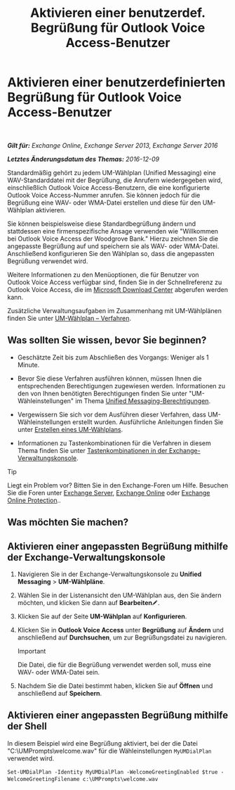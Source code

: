 ﻿---
title: 'Aktivieren einer benutzerdef. Begrüßung für Outlook Voice Access-Benutzer'
TOCTitle: Aktivieren einer benutzerdefinierten Begrüßung für Outlook Voice Access-Benutzer
ms:assetid: abd418ec-2c65-4720-859d-c11a2698dc06
ms:mtpsurl: https://technet.microsoft.com/de-de/library/Bb124125(v=EXCHG.150)
ms:contentKeyID: 50554891
ms.date: 04/24/2018
mtps_version: v=EXCHG.150
ms.translationtype: HT
---

# Aktivieren einer benutzerdefinierten Begrüßung für Outlook Voice Access-Benutzer

 

_**Gilt für:** Exchange Online, Exchange Server 2013, Exchange Server 2016_

_**Letztes Änderungsdatum des Themas:** 2016-12-09_

Standardmäßig gehört zu jedem UM-Wählplan (Unified Messaging) eine WAV-Standarddatei mit der Begrüßung, die Anrufern wiedergegeben wird, einschließlich Outlook Voice Access-Benutzern, die eine konfigurierte Outlook Voice Access-Nummer anrufen. Sie können jedoch für die Begrüßung eine WAV- oder WMA-Datei erstellen und diese für den UM-Wählplan aktivieren.

Sie können beispielsweise diese Standardbegrüßung ändern und stattdessen eine firmenspezifische Ansage verwenden wie "Willkommen bei Outlook Voice Access der Woodgrove Bank." Hierzu zeichnen Sie die angepasste Begrüßung auf und speichern sie als WAV- oder WMA-Datei. Anschließend konfigurieren Sie den Wählplan so, dass die angepassten Begrüßung verwendet wird.

Weitere Informationen zu den Menüoptionen, die für Benutzer von Outlook Voice Access verfügbar sind, finden Sie in der Schnellreferenz zu Outlook Voice Access, die im [Microsoft Download Center](https://go.microsoft.com/fwlink/p/?linkid=272767) abgerufen werden kann.

Zusätzliche Verwaltungsaufgaben im Zusammenhang mit UM-Wählplänen finden Sie unter [UM-Wählplan – Verfahren](um-dial-plan-procedures-exchange-2013-help.md).

## Was sollten Sie wissen, bevor Sie beginnen?

  - Geschätzte Zeit bis zum Abschließen des Vorgangs: Weniger als 1 Minute.

  - Bevor Sie diese Verfahren ausführen können, müssen Ihnen die entsprechenden Berechtigungen zugewiesen werden. Informationen zu den von Ihnen benötigten Berechtigungen finden Sie unter "UM-Wähleinstellungen" im Thema [Unified Messaging-Berechtigungen](unified-messaging-permissions-exchange-2013-help.md).

  - Vergewissern Sie sich vor dem Ausführen dieser Verfahren, dass UM-Wähleinstellungen erstellt wurden. Ausführliche Anleitungen finden Sie unter [Erstellen eines UM-Wählplans](create-a-um-dial-plan-exchange-2013-help.md).

  - Informationen zu Tastenkombinationen für die Verfahren in diesem Thema finden Sie unter [Tastenkombinationen in der Exchange-Verwaltungskonsole](keyboard-shortcuts-in-the-exchange-admin-center-exchange-online-protection-help.md).


> [!TIP]
> Liegt ein Problem vor? Bitten Sie in den Exchange-Foren um Hilfe. Besuchen Sie die Foren unter <A href="https://go.microsoft.com/fwlink/p/?linkid=60612">Exchange Server</A>, <A href="https://go.microsoft.com/fwlink/p/?linkid=267542">Exchange Online</A> oder <A href="https://go.microsoft.com/fwlink/p/?linkid=285351">Exchange Online Protection</A>..



## Was möchten Sie machen?

## Aktivieren einer angepassten Begrüßung mithilfe der Exchange-Verwaltungskonsole

1.  Navigieren Sie in der Exchange-Verwaltungskonsole zu **Unified Messaging** \> **UM-Wählpläne**.

2.  Wählen Sie in der Listenansicht den UM-Wählplan aus, den Sie ändern möchten, und klicken Sie dann auf **Bearbeiten**![Bearbeitungssymbol](images/Bb124582.6f53ccb2-1f13-4c02-bea0-30690e6ea71d(EXCHG.150).gif "Bearbeitungssymbol").

3.  Klicken Sie auf der Seite **UM-Wählplan** auf **Konfigurieren**.

4.  Klicken Sie in **Outlook Voice Access** unter **Begrüßung** auf **Ändern** und anschließend auf **Durchsuchen**, um zur Begrüßungsdatei zu navigieren.
    

    > [!IMPORTANT]
    > Die Datei, die für die Begrüßung verwendet werden soll, muss eine WAV- oder WMA-Datei sein.



5.  Nachdem Sie die Datei bestimmt haben, klicken Sie auf **Öffnen** und anschließend auf **Speichern**.

## Aktivieren einer angepassten Begrüßung mithilfe der Shell

In diesem Beispiel wird eine Begrüßung aktiviert, bei der die Datei "C:\\UMPrompts\\welcome.wav" für die Wähleinstellungen `MyUMDialPlan` verwendet wird.

    Set-UMDialPlan -Identity MyUMDialPlan -WelcomeGreetingEnabled $true -WelcomeGreetingFilename c:\UMPrompts\welcome.wav

